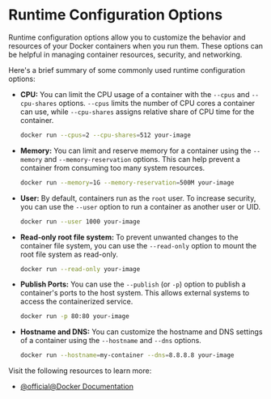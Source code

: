 # Runtime Configuration Options

Runtime configuration options allow you to customize the behavior and resources of your Docker containers when you run them. These options can be helpful in managing container resources, security, and networking.

Here's a brief summary of some commonly used runtime configuration options:

- **CPU:** You can limit the CPU usage of a container with the `--cpus` and `--cpu-shares` options. `--cpus` limits the number of CPU cores a container can use, while `--cpu-shares` assigns relative share of CPU time for the container.

  ```bash
  docker run --cpus=2 --cpu-shares=512 your-image
  ```

- **Memory:** You can limit and reserve memory for a container using the `--memory` and `--memory-reservation` options. This can help prevent a container from consuming too many system resources.

  ```bash
  docker run --memory=1G --memory-reservation=500M your-image
  ```

- **User:** By default, containers run as the `root` user. To increase security, you can use the `--user` option to run a container as another user or UID.

  ```bash
  docker run --user 1000 your-image
  ```

- **Read-only root file system:** To prevent unwanted changes to the container file system, you can use the `--read-only` option to mount the root file system as read-only.

  ```bash
  docker run --read-only your-image
  ```

- **Publish Ports:** You can use the `--publish` (or `-p`) option to publish a container's ports to the host system. This allows external systems to access the containerized service.

  ```bash
  docker run -p 80:80 your-image
  ```

- **Hostname and DNS:** You can customize the hostname and DNS settings of a container using the `--hostname` and `--dns` options.

  ```bash
  docker run --hostname=my-container --dns=8.8.8.8 your-image
  ```

Visit the following resources to learn more:

- [@official@Docker Documentation](https://docs.docker.com/engine/reference/run/)
